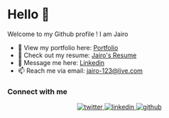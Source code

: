 # Hello 👋 
Welcome to my Github profile !
I am Jairo
- 👀 View my portfolio here: [Portfolio]()
- 📝 Check out my resume: [Jairo's Resume](https://docs.google.com/document/d/1yWJxCN2_8nxmf9uosEuSwWUvs1HdV-7s8FXMWr_bI2Y/edit?usp=sharing)
- 💬 Message me here: [Linkedin](https://www.linkedin.com/in/jairo-garcia-4880b51bb/)
- 📫 Reach me via email: [jairo-123@live.com](jairo-123@live.com)

### Connect with me  
<div align="center">
<a href="https://www.twitter.com/ga22068100/" target="_blank">
<img src=https://img.shields.io/badge/Jairogarcia__-%231DA1F2.svg?style=for-the-badge&logo=Twitter&logoColor=white alt=twitter style="margin-bottom: 5px;" />
</a>
<a href="https://www.linkedin.com/in/jairo-garcia-4880b51bb/" target="_blank">
<img src=https://img.shields.io/badge/linkedin-%231E77B5.svg?&style=for-the-badge&logo=linkedin&logoColor=white alt=linkedin style="margin-bottom: 5px;" />
</a>  
<a href="https://github.com/jairogarcia1?tab=repositories" target="_blank">
<img src=https://img.shields.io/badge/github-%2324292e.svg?&style=for-the-badge&logo=github&logoColor=white alt=github style="margin-bottom: 5px;" />
</a>
</div> 
